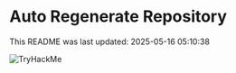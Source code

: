 # Auto Regenerate Repository

This README was last updated: 2025-05-16 05:10:38

 ![TryHackMe](https://tryhackme.com/badge/533634)